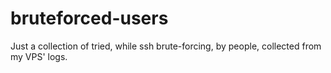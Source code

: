 # bruteforced-users
Just a collection of tried, while ssh brute-forcing, by people, collected from my VPS' logs.
